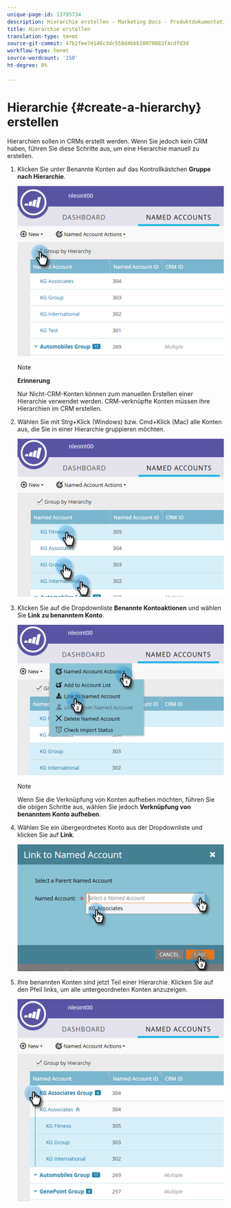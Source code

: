 ```yaml
---
unique-page-id: 13795734
description: Hierarchie erstellen - Marketing Docs - Produktdokumentation
title: Hierarchie erstellen
translation-type: tm+mt
source-git-commit: 47b2fee7d146c3dc558d4bbb10070683f4cdfd3d
workflow-type: tm+mt
source-wordcount: '150'
ht-degree: 0%

---
```



# Hierarchie {#create-a-hierarchy} erstellen

Hierarchien sollen in CRMs erstellt werden. Wenn Sie jedoch kein CRM haben, führen Sie diese Schritte aus, um eine Hierarchie manuell zu erstellen.

1. Klicken Sie unter Benannte Konten auf das Kontrollkästchen **Gruppe nach Hierarchie**.

   ![](assets/one.png)

   >[!NOTE]
   >
   >**Erinnerung**
   >
   >
   >Nur Nicht-CRM-Konten können zum manuellen Erstellen einer Hierarchie verwendet werden. CRM-verknüpfte Konten müssen ihre Hierarchien im CRM erstellen.

1. Wählen Sie mit Strg+Klick (Windows) bzw. Cmd+Klick (Mac) alle Konten aus, die Sie in einer Hierarchie gruppieren möchten.

   ![](assets/two.png)

1. Klicken Sie auf die Dropdownliste **Benannte Kontoaktionen** und wählen Sie **Link zu benanntem Konto**.

   ![](assets/three.png)

   >[!NOTE]
   >
   >Wenn Sie die Verknüpfung von Konten aufheben möchten, führen Sie die obigen Schritte aus, wählen Sie jedoch **Verknüpfung von benanntem Konto aufheben**.

1. Wählen Sie ein übergeordnetes Konto aus der Dropdownliste und klicken Sie auf **Link**.

   ![](assets/four.png)

1. Ihre benannten Konten sind jetzt Teil einer Hierarchie. Klicken Sie auf den Pfeil links, um alle untergeordneten Konten anzuzeigen.

   ![](assets/five.png)

